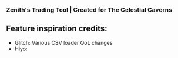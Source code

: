 ### Zenith's Trading Tool | Created for The Celestial Caverns

## Feature inspiration credits:
 - Glitch: Various CSV loader QoL changes
 - Hiyo:  